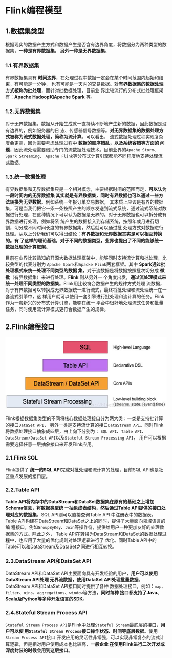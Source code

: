 Flink编程模型
================================================================================
## 1.数据集类型
根据现实的数据产生方式和数据产生是否含有边界角度，将数据分为两种类型的数据集，**一种是有界数据集，
另外一种是无界数据集**。

### 1.1.有界数据集
有界数据集具有 **时间边界**，在处理过程中数据一定会在某个时间范围内起始和结束，有可能是一分钟，
也有可能是一天内的交易数据。**对有界数据集的数据处理方式被称为批处理**，而针对批数据处理，目前业
界比较流行的分布式批处理框架有：**Apache Hadoop和Apache Spark** 等。

### 1.2.无界数据集
对于无界数据集，数据从开始生成就一直持续不断地产生新的数据，因此数据是没有边界的，例如服务器的日
志、传感器信号数据等。**对无界数据集的数据处理方式被称为流式数据处理，简称为流计算**。可以看出，
流式数据处理过程实现复杂度会更高，因为需要考虑处理过程中 **数据的顺序错乱，以及系统容错等方面的
问题**，因此流处理需要借助专门的流数据处理技术。目前业界的`Apache Storm`、`Spark Streaming`、
`Apache Flink`等分布式计算引擎都能不同程度地支持处理流式数据。

### 1.3.统一数据处理
有界数据集和无界数据集只是一个相对概念，主要根据时间的范围而定，**可以认为一段时间内的无界数据集
其实就是有界数据集，同时有界数据也可以通过一些方法转换为无界数据**。例如系统一年报订单交易数据，
其本质上应该是有界的数据集，可是当我们把它一条一条按照产生的顺序发送到流式系统，通过流式系统对数
据进行处理，在这种情况下可以认为数据是无界的。对于无界数据也可以拆分成有界数据进行处理，例如将系
统产生的数据接入到存储系统，按照年或月进行切割，切分成不同时间长度的有界数据集，然后就可以通过批
处理方式对数据进行处理。从以上分析我们可以得出结论：**有界数据和无界数据其实是可以相互转换的。有
了这样的理论基础，对于不同的数据类型，业界也提出了不同的能够统一数据处理的计算框架**。

目前在业界比较熟知的开源大数据处理框架中，能够同时支持流计算和批处理，比较典型的代表分别为
`Apache Spark`和`Apacke Flink`两套框架。其中 **Spark通过批处理模式来统一处理不同类型的数据
集**，对于流数据是将数据按照批次切分成 **微批**（有界数据集）来进行处理。**Flink** 则从另外一
个角度出发，**通过流处理模式来统一处理不同类型的数据集**。Flink用比较符合数据产生的规律方式处理
流数据，对于有界数据可以转换成无界数据统一进行流式，最终将批处理和流处理统一在一套流式引擎中，这
样用户就可以使用一套引擎进行批处理和流计算的任务。Flink作为一套新兴的分布式计算引擎，能够在统一
平台中很好地处理流式任务和批量任务，同时使用流计算模式更符合数据产生的规律。

## 2.Flink编程接口

![flink接口分层与抽象](img/3.jpg)

Flink根据数据集类型的不同将核心数据处理接口分为两大类：一类是支持批计算的接口`DataSet API`，
另外一类是支持流计算的接口`DataStream API`。同时Flink将数据处理接口抽象成四层，由上向下分别为：
`SQL API`、`Table API`、`DataStream/DataSet API`以及`Stateful Stream Processing API`，
用户可以根据需要选择任意一层抽象接口来开发Flink应用。

### 2.1.Flink SQL
Flink提供了 **统一的SQL API**完成对批处理和流计算的处理，目前SQL API也是社区重点发展的接口层。

### 2.2.Table API
**Table API将内存中的DataStream和DataSet数据集在原有的基础之上增加Schema信息，将数据类型统
一抽象成表结构，然后通过Table API提供的接口处理对应的数据集**。SQL API则可以直接查询Table API
中注册表中的数据表。Table API构建在DataStream和DataSet之上的同时，提供了大量面向领域语言的编
程接口，例如`GroupByKey`、`Join`等操作符，提供给用户一种更加友好的处理数据集的方式。除此之外，
Table API在转换为DataStream和DataSet的数据处理过程中，也应用了大量的优化规则对处理逻辑进行了
优化。同时Table API中的Table可以和DataStream及DataSet之间进行相互转换。

### 2.3.DataStream API和DataSet API
DataStream API和DataSet API主要面向具有开发经验的用户，**用户可以使用DataStream API处理
无界流数据，使用DataSet API处理批量数据**。DataStream API和DataSet API接口同时提供了各种
数据处理接口，例如：`map`、`filter`、`oins`、`aggregations`、`window`等方法，**同时每种
接口都支持了Java、Scala及Python等多种开发语言的SDK**。

### 2.4.Stateful Stream Process API
`Stateful Stream Process API`是Flink中处理`Stateful Stream`最底层的接口，**用户可以使
用`Stateful Stream Process`接口操作状态、时间等底层数据**。使用`Stream Process API`接口
开发应用的灵活性非常强，可以实现非常复杂的流式计算逻辑，但是相对用户使用成本也比较高，**一般企业
在使用Flink进行二次开发或深度封装的时候会用到这层接口**。







